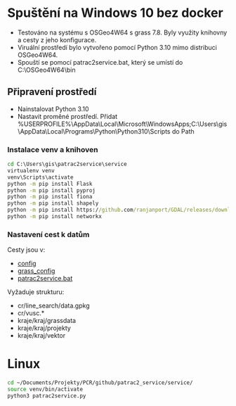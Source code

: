 # Spuštění na Windows 10 bez docker

* Testováno na systému s OSGeo4W64 s grass 7.8. Byly využity knihovny a cesty z jeho konfigurace.
* Viruální prostředí bylo vytvořeno pomocí Python 3.10 mimo distribuci OSGeo4W64.
* Spouští se pomocí patrac2service.bat, který se umístí do C:\OSGeo4W64\bin

## Připravení prostředí
* Nainstalovat Python 3.10
* Nastavit proměné prostředí. Přidat %USERPROFILE%\AppData\Local\Microsoft\WindowsApps;C:\Users\gis\AppData\Local\Programs\Python\Python310\Scripts do Path

### Instalace venv a knihoven
```bat
cd C:\Users\gis\patrac2service\service
virtualenv venv
venv\Scripts\activate
python -m pip install Flask
python -m pip install pyproj
python -m pip install fiona
python -m pip install shapely
python -m pip install https://github.com/ranjanport/GDAL/releases/download/3.8.4/GDAL-3.8.4-cp310-cp310-win_amd64.whl
python -m pip install networkx
```

### Nastavení cest k datům
Cesty jsou v:
* [config](./config.py)
* [grass_config](./proc/grass_config.py)
* [patrac2service.bat](./patrac2service.bat)

Vyžaduje strukturu:
* cr/line_search/data.gpkg
* cr/vusc.*
* kraje/kraj/grassdata
* kraje/kraj/projekty
* kraje/kraj/vektor

# Linux

```bash
cd ~/Documents/Projekty/PCR/github/patrac2_service/service/
source venv/bin/activate 
python3 patrac2service.py
```
